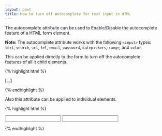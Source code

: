 ```yaml
---
layout: post
title: How to turn off Autocomplete for text input in HTML
---
```


The autocomplete attribute can be used to Enable/Disable the autocomplete feature of a HTML form element.

<strong>Note:</strong> The autocomplete attribute works with the following `<input>` types: `text`, `search`, `url`, `tel`, `email`, `password`, `datepickers`, `range`, and `color`.

This can be applied directly to the form to turn off the autocomplete features of all it child elements.

{% highlight html %}
<form action="..." autocomplete="off" method="post" name="my-form">
	[...]
</form>
{% endhighlight %}

Also this attribute can be applied to individual elements.

{% highlight html %}
<form action="..." method="post" name="my-form">
   <input autocomplete="off" name="text1" type="text" /> <!-- Off --> 
   <input autocomplete="on" name="text2" type="text" /> <!-- On -->
</form>
{% endhighlight %}
